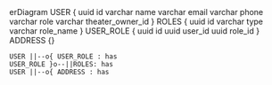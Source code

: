 <div class="mermaid">  
erDiagram
    USER {
        uuid id
        varchar name
        varchar email
        varchar phone
        varchar role
        varchar theater_owner_id
    }
    ROLES {
        uuid id
        varchar type
        varchar role_name
    }
    USER_ROLE {
        uuid id
        uuid user_id
        uuid role_id
    }
    ADDRESS {}

    USER ||--o{ USER_ROLE : has
    USER_ROLE }o--||ROLES: has
    USER ||--o{ ADDRESS : has
    
    
</div>